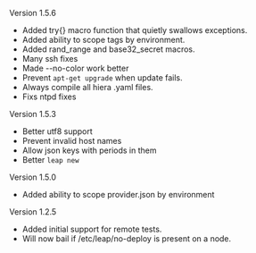 Version 1.5.6

- Added try{} macro function that quietly swallows exceptions.
- Added ability to scope tags by environment.
- Added rand_range and base32_secret macros.
- Many ssh fixes
- Made --no-color work better
- Prevent `apt-get upgrade` when update fails.
- Always compile all hiera .yaml files.
- Fixs ntpd fixes

Version 1.5.3

- Better utf8 support
- Prevent invalid host names
- Allow json keys with periods in them
- Better `leap new`

Version 1.5.0

- Added ability to scope provider.json by environment
 
Version 1.2.5

- Added initial support for remote tests.
- Will now bail if /etc/leap/no-deploy is present on a node.
